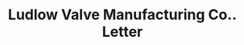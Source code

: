 ---
doi: 10.7916/D8KS83N1
date_other: '1900'
date_other_textual: '1900'
form: correspondence
genre:
- Letters (correspondence)
name:
- Ludlow Valve Manufacturing Co.
object_in_context_url: https://biggert.cul.columbia.edu/items/view/ave_biggert_01219
subject_hierarchical_geographic:
- Troy, New York, United States
subject_name:
- Ludlow Valve Manufacturing Co.
title: Ludlow Valve Manufacturing Co.. Letter
sort_title: Ludlow Valve Manufacturing Co.. Letter
call_number: ave_biggert_01219
coordinates:
- 42.73166666666667,-73.69250000000001
pid: ave_biggert_01219
identifiers: ave_biggert_01219
permalink: /biggert/ave_biggert_01219/
layout: iiif-image-page
---